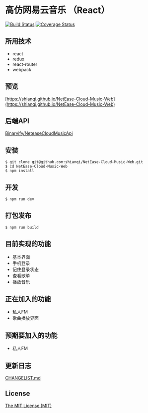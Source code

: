 # 高仿网易云音乐 （React）
[![Build Status](https://www.travis-ci.org/shianqi/NetEase-Cloud-Music-Web.svg?branch=master)](https://www.travis-ci.org/shianqi/NetEase-Cloud-Music-Web)
[![Coverage Status](https://coveralls.io/repos/github/shianqi/NetEase-Cloud-Music-Web/badge.svg?branch=master)](https://coveralls.io/github/shianqi/NetEase-Cloud-Music-Web?branch=master)

## 所用技术
* react
* redux
* react-router
* webpack

## 预览

[https://shianqi.github.io/NetEase-Cloud-Music-Web](https://shianqi.github.io/NetEase-Cloud-Music-Web)

## 后端API
[Binaryify/NeteaseCloudMusicApi](https://github.com/Binaryify/NeteaseCloudMusicApi)

## 安装
```
$ git clone git@github.com:shianqi/NetEase-Cloud-Music-Web.git
$ cd NetEase-Cloud-Music-Web
$ npm install
```

## 开发
```
$ npm run dev
```

## 打包发布
```
$ npm run build
```

## 目前实现的功能

* 基本界面
* 手机登录
* 记住登录状态
* 查看歌单
* 播放音乐

## 正在加入的功能

* 私人FM
* 歌曲播放界面

## 预期要加入的功能

* 私人FM

## 更新日志
[CHANGELIST.md](https://github.com/shianqi/NetEase-Cloud-Music-Web/blob/master/docs/CHANGELIST.md)

## License
[The MIT License (MIT)](https://github.com/shianqi/NetEase-Cloud-Music-Web/blob/master/LICENSE)
